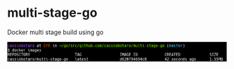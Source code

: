 # multi-stage-go
Docker multi stage build using go

![Captura de tela mostrando imagem docker minuscula](screenshot.png "captura de tela")
